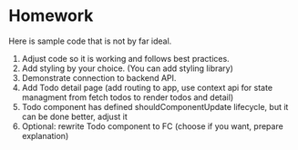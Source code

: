 # Homework

Here is sample code that is not by far ideal.

1. Adjust code so it is working and follows best practices.
2. Add styling by your choice. (You can add styling library)
3. Demonstrate connection to backend API.
4. Add Todo detail page (add routing to app, use context api for state managment from fetch todos to render todos and detail)
5. Todo component has defined shouldComponentUpdate lifecycle, but it can be done better, adjust it
5. Optional: rewrite Todo component to FC (choose if you want, prepare explanation)